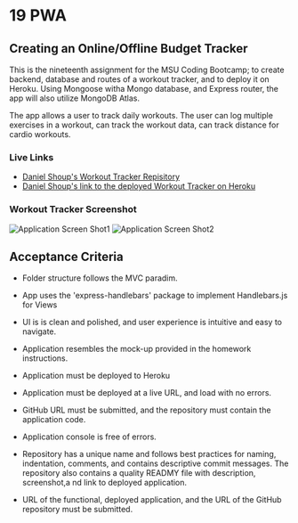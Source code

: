 
# 19 PWA

## Creating an Online/Offline Budget Tracker

This is the nineteenth assignment for the MSU Coding Bootcamp; to create backend, database and routes of a workout tracker, and to deploy it on Heroku.  Using Mongoose witha  Mongo database, and Express router, the app will also utilize MongoDB Atlas.

The app allows a user to track daily workouts. The user can log multiple exercises in a workout, can track the workout data, can track distance for cardio workouts.

### Live Links
- [Daniel Shoup's Workout Tracker Repisitory](https://github.com/danshoup/BudgetTracker)
- [Daniel Shoup's link to the deployed Workout Tracker on Heroku](https://budget-tracker-msu-2021.herokuapp.com/)


### Workout Tracker Screenshot

![Application Screen Shot1](./public/BudgetTracker-screenshot.png)
![Application Screen Shot2](./public/BudgetTracker-screenshot2.png)

## Acceptance Criteria


- Folder structure follows the MVC paradim.

- App uses the 'express-handlebars' package to implement Handlebars.js for Views

- UI is is clean and polished, and user experience is intuitive and easy to navigate.

- Application resembles the mock-up provided in the homework instructions.

- Application must be deployed to Heroku

- Application must be deployed at a live URL, and load with no errors.

- GitHub URL must be submitted, and the repository must contain the application code.

- Application console is free of errors.

- Repository has a unique name and follows best practices for naming, indentation, comments, and contains descriptive commit messages.  The repository also contains a quality READMY file with description, screenshot,a nd link to deployed application.

- URL of the functional, deployed application, and the URL of the GitHub repository must be submitted.



